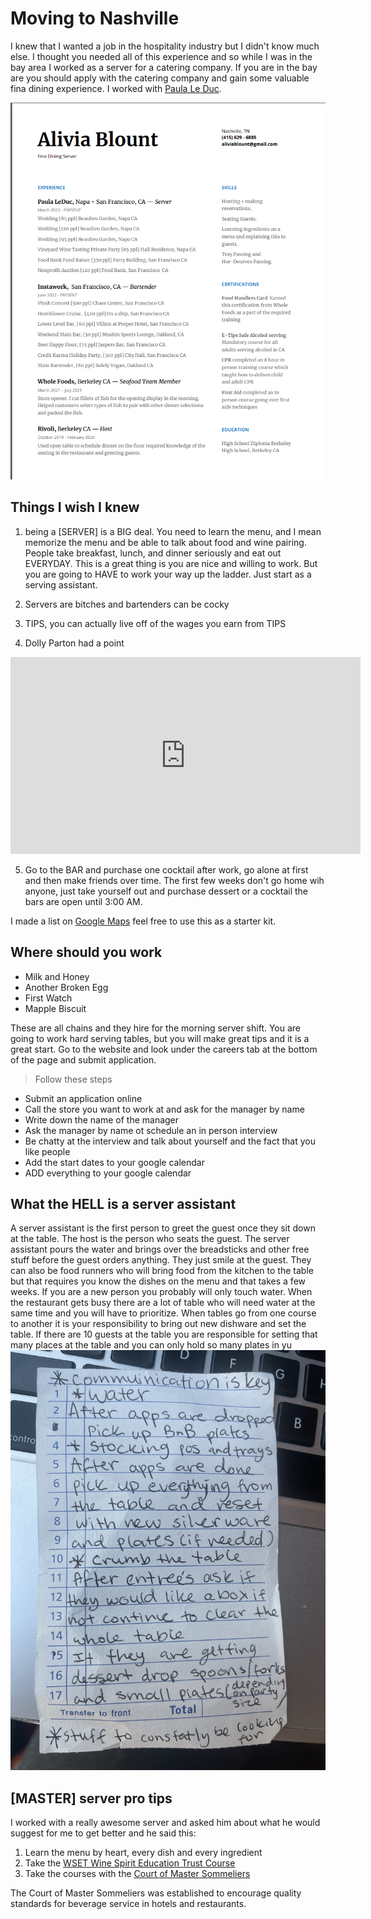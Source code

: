 # Moving to Nashville

I knew that I wanted a job in the hospitality industry but I didn't know much else. I thought you needed all of this experience and so while I was in the bay area I worked as a server for a catering company.
If you are in the bay are you should apply with the catering company and gain some valuable fina dining experience. I worked with [Paula Le Duc](https://www.paulaleduc.com/careers).

![Server Resume](/images/Screen%20Shot%202023-03-14%20at%204.16.48%20PM.png)

## Things I wish I knew

1. being a [SERVER] is a BIG deal. You need to learn the menu, and I mean memorize the menu and be able to talk about food and wine pairing. People take breakfast, lunch, and dinner seriously and eat out EVERYDAY. This is a great thing is you are nice and willing to work. But you are going to HAVE to work your way up the ladder. Just start as a serving assistant.

2. Servers are bitches and bartenders can be cocky

3. TIPS, you can actually live off of the wages you earn from TIPS

4. Dolly Parton had a point

<iframe width="560" height="315" src="https://www.youtube.com/embed/UbxUSsFXYo4" title="YouTube video player" frameborder="0" allow="accelerometer; autoplay; clipboard-write; encrypted-media; gyroscope; picture-in-picture; web-share" allowfullscreen></iframe>

5. Go to the BAR and purchase one cocktail after work, go alone at first and then make friends over time. The first few weeks don't go home wih anyone, just take yourself out and purchase dessert or a cocktail the bars are open until 3:00 AM.

I made a list on [Google Maps](https://goo.gl/maps/v1nRHzFoC7zN5u4u9) feel free to use this as a starter kit.

## Where should you work

- Milk and Honey
- Another Broken Egg
- First Watch
- Mapple Biscuit

These are all chains and they hire for the morning server shift. You are going to work hard serving tables, but you will make great tips and it is a great start. Go to the website and look under the careers tab at the bottom of the page and submit application.

> Follow these steps
  - Submit an application online
  - Call the store you want to work at and ask for the manager by name
  - Write down the name of the manager
  - Ask the manager by name ot schedule an in person interview
  - Be chatty at the interview and talk about yourself and the fact that you like people
  - Add the start dates to your google calendar
  - ADD everything to your google calendar

## What the HELL is a server assistant
A server assistant is the first person to greet the guest once they sit down at the table. The host is the person who seats the guest. The server assistant pours the water and brings over the breadsticks and other free stuff before the guest orders anything. They just smile at the guest. They can also be food runners who will bring food from the kitchen to the table but that requires you know the dishes on the menu and that takes a few weeks. If you are a new person you probably will only touch water. When the restaurant gets busy there are a lot of table who will need water at the same time and you will have to prioritize. When tables go from one course to another it is your responsibility to bring out new dishware and set the table. If there are 10 guests at the table you are responsible for setting that many places at the table and you can only hold so many plates in yu
![](/images/serverassistant.jpg)

## [MASTER] server pro tips
I worked with a really awesome server and asked him about what he would suggest for me to get better and he said this:

1. Learn the menu by heart, every dish and every ingredient
2. Take the [WSET Wine Spirit Education Trust Course](https://www.wsetglobal.com/)
3. Take the courses with the [Court of Master Sommeliers](https://www.courtofmastersommeliers.org/)

The Court of Master Sommeliers was established to encourage quality standards for beverage service in hotels and restaurants.

